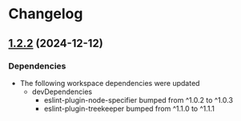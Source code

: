 # Changelog

## [1.2.2](https://github.com/reggi/packages/compare/ts-starter-v1.2.1...ts-starter-v1.2.2) (2024-12-12)


### Dependencies

* The following workspace dependencies were updated
  * devDependencies
    * eslint-plugin-node-specifier bumped from ^1.0.2 to ^1.0.3
    * eslint-plugin-treekeeper bumped from ^1.1.0 to ^1.1.1
